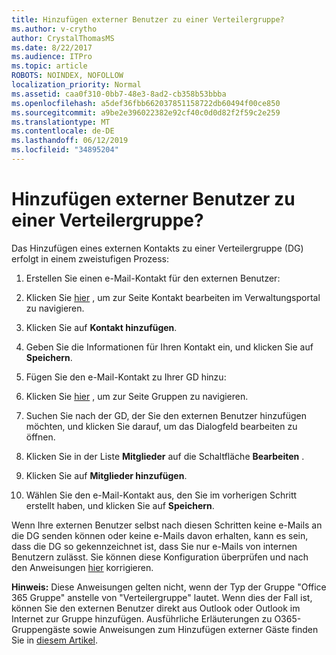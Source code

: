 ```yaml
---
title: Hinzufügen externer Benutzer zu einer Verteilergruppe?
ms.author: v-crytho
author: CrystalThomasMS
ms.date: 8/22/2017
ms.audience: ITPro
ms.topic: article
ROBOTS: NOINDEX, NOFOLLOW
localization_priority: Normal
ms.assetid: caa0f310-0bb7-48e3-8ad2-cb358b53bbba
ms.openlocfilehash: a5def36fbb662037851158722db60494f00ce850
ms.sourcegitcommit: a9be2e396022382e92cf40c0d0d82f2f59c2e259
ms.translationtype: MT
ms.contentlocale: de-DE
ms.lasthandoff: 06/12/2019
ms.locfileid: "34895204"
---
```

# <a name="adding-external-users-to-a-distribution-group"></a>Hinzufügen externer Benutzer zu einer Verteilergruppe?

Das Hinzufügen eines externen Kontakts zu einer Verteilergruppe (DG) erfolgt in einem zweistufigen Prozess:
  
1. Erstellen Sie einen e-Mail-Kontakt für den externen Benutzer:
    
1. Klicken Sie [hier](https://admin.microsoft.com/adminportal/home#/Contact) , um zur Seite Kontakt bearbeiten im Verwaltungsportal zu navigieren. 
    
2. Klicken Sie auf **Kontakt hinzufügen**.
    
3. Geben Sie die Informationen für Ihren Kontakt ein, und klicken Sie auf **Speichern**.
    
2. Fügen Sie den e-Mail-Kontakt zu Ihrer GD hinzu:
    
1. Klicken Sie [hier](https://admin.microsoft.com/adminportal/home#/groups) , um zur Seite Gruppen zu navigieren. 
    
2. Suchen Sie nach der GD, der Sie den externen Benutzer hinzufügen möchten, und klicken Sie darauf, um das Dialogfeld bearbeiten zu öffnen.
    
3. Klicken Sie in der Liste **Mitglieder** auf die Schaltfläche **Bearbeiten** . 
    
4. Klicken Sie auf **Mitglieder hinzufügen**.
    
5. Wählen Sie den e-Mail-Kontakt aus, den Sie im vorherigen Schritt erstellt haben, und klicken Sie auf **Speichern**.
    
Wenn Ihre externen Benutzer selbst nach diesen Schritten keine e-Mails an die DG senden können oder keine e-Mails davon erhalten, kann es sein, dass die DG so gekennzeichnet ist, dass Sie nur e-Mails von internen Benutzern zulässt. Sie können diese Konfiguration überprüfen und nach den Anweisungen [hier](https://support.office.com/article/Fix-email-delivery-issues-for-error-code-5-7-133-in-Office-365-991abc19-7756-438f-abcb-39f69b80f284.aspx) korrigieren.
  
 **Hinweis:** Diese Anweisungen gelten nicht, wenn der Typ der Gruppe "Office 365 Gruppe" anstelle von "Verteilergruppe" lautet. Wenn dies der Fall ist, können Sie den externen Benutzer direkt aus Outlook oder Outlook im Internet zur Gruppe hinzufügen. Ausführliche Erläuterungen zu O365-Gruppengäste sowie Anweisungen zum Hinzufügen externer Gäste finden Sie in [diesem Artikel](https://support.office.com/article/Guest-access-in-Office-365-Groups-bfc7a840-868f-4fd6-a390-f347bf51aff6.aspx).
  